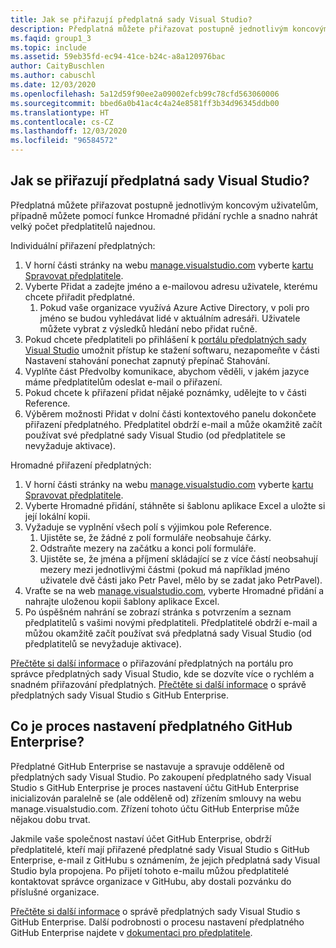 ```yaml
---
title: Jak se přiřazují předplatná sady Visual Studio?
description: Předplatná můžete přiřazovat postupně jednotlivým koncovým uživatelům, případně můžete pomocí funkce Hromadné přidání rychle a snadno nahrát...
ms.faqid: group1_3
ms.topic: include
ms.assetid: 59eb35fd-ec94-41ce-b24c-a8a120976bac
author: CaityBuschlen
ms.author: cabuschl
ms.date: 12/03/2020
ms.openlocfilehash: 5a12d59f90ee2a09002efcb99c78cfd563060006
ms.sourcegitcommit: bbed6a0b41ac4c4a24e8581ff3b34d96345ddb00
ms.translationtype: HT
ms.contentlocale: cs-CZ
ms.lasthandoff: 12/03/2020
ms.locfileid: "96584572"
---
```

## <a name="how-do-i-assign-visual-studio-subscriptions"></a>Jak se přiřazují předplatná sady Visual Studio?

Předplatná můžete přiřazovat postupně jednotlivým koncovým uživatelům, případně můžete pomocí funkce Hromadné přidání rychle a snadno nahrát velký počet předplatitelů najednou.

Individuální přiřazení předplatných:

1. V horní části stránky na webu [manage.visualstudio.com](https://manage.visualstudio.com) vyberte [kartu Spravovat předplatitele](https://manage.visualstudio.com/subscribers).
2. Vyberte Přidat a zadejte jméno a e-mailovou adresu uživatele, kterému chcete přiřadit předplatné.
    1. Pokud vaše organizace využívá Azure Active Directory, v poli pro jméno se budou vyhledávat lidé v aktuálním adresáři. Uživatele můžete vybrat z výsledků hledání nebo přidat ručně.
3. Pokud chcete předplatiteli po přihlášení k [portálu předplatných sady Visual Studio](https://my.visualstudio.com/) umožnit přístup ke stažení softwaru, nezapomeňte v části Nastavení stahování ponechat zapnutý přepínač Stahování.
4. Vyplňte část Předvolby komunikace, abychom věděli, v jakém jazyce máme předplatitelům odeslat e-mail o přiřazení.
5. Pokud chcete k přiřazení přidat nějaké poznámky, udělejte to v části Reference.
6. Výběrem možnosti Přidat v dolní části kontextového panelu dokončete přiřazení předplatného. Předplatitel obdrží e-mail a může okamžitě začít používat své předplatné sady Visual Studio (od předplatitele se nevyžaduje aktivace).

Hromadné přiřazení předplatných:

1. V horní části stránky na webu [manage.visualstudio.com](https://manage.visualstudio.com) vyberte [kartu Spravovat předplatitele](https://manage.visualstudio.com/subscribers).
2. Vyberte Hromadné přidání, stáhněte si šablonu aplikace Excel a uložte si její lokální kopii.
3. Vyžaduje se vyplnění všech polí s výjimkou pole Reference.
    1. Ujistěte se, že žádné z polí formuláře neobsahuje čárky.
    2. Odstraňte mezery na začátku a konci polí formuláře.
    3. Ujistěte se, že jména a příjmení skládající se z více částí neobsahují mezery mezi jednotlivými částmi (pokud má například jméno uživatele dvě části jako Petr Pavel, mělo by se zadat jako PetrPavel).
4. Vraťte se na web [manage.visualstudio.com](https://manage.visualstudio.com), vyberte Hromadné přidání a nahrajte uloženou kopii šablony aplikace Excel.
5. Po úspěšném nahrání se zobrazí stránka s potvrzením a seznam předplatitelů s vašimi novými předplatiteli. Předplatitelé obdrží e-mail a můžou okamžitě začít používat svá předplatná sady Visual Studio (od předplatitelů se nevyžaduje aktivace).

[Přečtěte si další informace](https://docs.microsoft.com/visualstudio/subscriptions/assign-license#add-a-single-subscriber) o přiřazování předplatných na portálu pro správce předplatných sady Visual Studio, kde se dozvíte více o rychlém a snadném přiřazování předplatných.  [Přečtěte si další informace](https://docs.microsoft.com/visualstudio/subscriptions/assign-github) o správě předplatných sady Visual Studio s GitHub Enterprise. 

## <a name="what-is-the-github-enterprise-setup-process"></a>Co je proces nastavení předplatného GitHub Enterprise? 

Předplatné GitHub Enterprise se nastavuje a spravuje odděleně od předplatných sady Visual Studio. Po zakoupení předplatného sady Visual Studio s GitHub Enterprise je proces nastavení účtu GitHub Enterprise inicializován paralelně se (ale odděleně od) zřízením smlouvy na webu manage.visualstudio.com. Zřízení tohoto účtu GitHub Enterprise může nějakou dobu trvat.  

Jakmile vaše společnost nastaví účet GitHub Enterprise, obdrží předplatitelé, kteří mají přiřazené předplatné sady Visual Studio s GitHub Enterprise, e-mail z GitHubu s oznámením, že jejich předplatná sady Visual Studio byla propojena. Po přijetí tohoto e-mailu můžou předplatitelé kontaktovat správce organizace v GitHubu, aby dostali pozvánku do příslušné organizace. 

[Přečtěte si další informace](https://docs.microsoft.com/visualstudio/subscriptions/assign-github) o správě předplatných sady Visual Studio s GitHub Enterprise. Další podrobnosti o procesu nastavení předplatného GitHub Enterprise najdete v [dokumentaci pro předplatitele](https://docs.microsoft.com/visualstudio/subscriptions/access-github). 